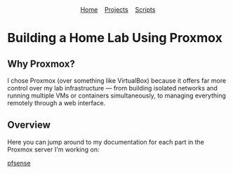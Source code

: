 <div align="center">
  <a href="index">Home</a>&nbsp;&nbsp;&nbsp;
  <a href="projects">Projects</a>&nbsp;&nbsp;&nbsp;
  <a href="scripts">Scripts</a>
</div>


# Building a Home Lab Using Proxmox

## Why Proxmox?
I chose Proxmox (over something like VirtualBox) because it offers far more control over my lab infrastructure — from building 
isolated networks and running multiple VMs or containers simultaneously, to managing everything remotely through
a web interface. 

## Overview
Here you can jump around to my documentation for each part in the Proxmox server I'm working on:

<div>
  <a href="pfsense">pfsense</a>&nbsp;&nbsp;&nbsp;
</div>

